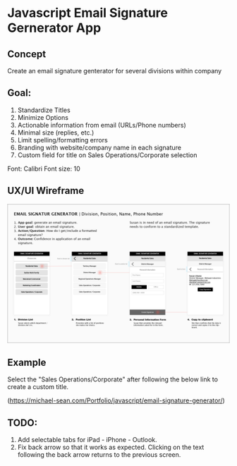 # Javascript Email Signature Gernerator App


## Concept
Create an email signature genterator for several divisions within company

## Goal:
1. Standardize Titles
2. Minimize Options
3. Actionable information from email (URLs/Phone numbers)
4. Minimal size (replies, etc.)
5. Limit spelling/formatting errors
6. Branding with website/company name in each signature
7. Custom field for title on Sales Operations/Corporate selection

Font: Calibri
Font size: 10

## UX/UI Wireframe
![](image/storyboard-esg.png)

## Example
Select the "Sales Operations/Corporate" after following the below link to create a custom title.

(https://michael-sean.com/Portfolio/javascript/email-signature-generator/)

## TODO:
1. Add selectable tabs for iPad - iPhone - Outlook.
2. Fix back arrow so that it works as expected. Clicking on the text following the back arrow returns to the previous screen.
